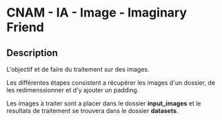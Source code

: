 # CNAM - IA - Image - Imaginary Friend

## Description
L'objectif et de faire du traitement sur des images.

Les différentes étapes consistent a récupérer les images d'un dossier, de les redimenssionner et d'y ajouter un padding.

Les images à traiter sont a placer dans le dossier **input_images** et le resultats de traitement se trouvera dans le dossier **datasets**.


